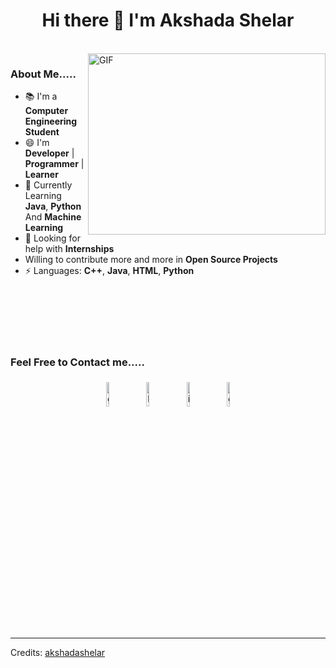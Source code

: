 

<h1 align="center">
Hi there 👋 I'm Akshada Shelar
</h1>


<br/>
<a target="_blank">
  <img align="right" height="290" width="380" alt="GIF" src="https://miro.medium.com/max/1600/0*K2WLMTExLyida7OR.gif">
</a>

### About Me.....
- 📚 I'm a **Computer Engineering Student**
- 😄 I'm **Developer** | **Programmer** | **Learner**
- 🌱 Currently Learning **Java**, **Python** And **Machine Learning**
- 🤔 Looking for help with **Internships**
- Willing to contribute more and more in **Open Source Projects**
- ⚡ Languages: **C++**, **Java**, **HTML**, **Python**



<br><br><br><br><br>
### Feel Free to Contact me.....

<p align="center">
	<a href="https://github.com/akshadashelar"><img alt="github" width="10%" style="padding:5px" src="https://img.icons8.com/clouds/100/000000/github.png"/></a>
	<a href="https://www.linkedin.com/in/akshada-shelar-56a8871a3/"><img alt="linkedin" width="10%" style="padding:5px" src="https://img.icons8.com/clouds/100/000000/linkedin.png"/></a>
	<a href="https://www.instagram.com/akshada.shelar.11617/"><img alt="instagram" width="10%" style="padding:5px" src="https://img.icons8.com/clouds/100/000000/instagram.png"/></a>
  <a href="https://mail.google.com/mail/u/?akshadashelar01@gmail.com"><img alt="gmail" width="10%" style="padding:5px" src="https://img.icons8.com/clouds/2x/gmail.png"/></a>


-----
Credits: [akshadashelar](https://github.com/akshadashelar)

